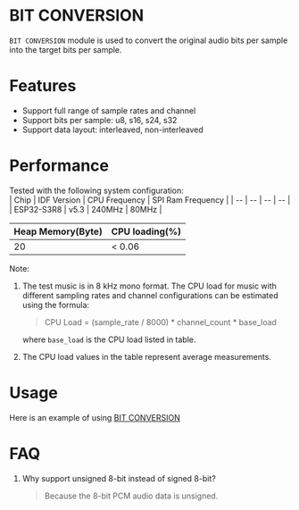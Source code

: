 # BIT CONVERSION

`BIT CONVERSION` module is used to convert the original audio bits per sample into the target bits per sample.

# Features

- Support full range of sample rates and channel
- Support bits per sample: u8, s16, s24, s32
- Support data layout: interleaved, non-interleaved

# Performance

Tested with the following system configuration:<br>
|      Chip      | IDF Version  | CPU Frequency | SPI Ram Frequency |
|       --       |      --      |  --           |     --            |     
|   ESP32-S3R8   |     v5.3     | 240MHz        |   80MHz           |

| Heap Memory(Byte) | CPU loading(%) |
|  --               |     --         |    
|  20               |    < 0.06      |

Note:
1) The test music is in 8 kHz mono format. The CPU load for music with different sampling rates and channel configurations can be estimated using the formula:
   >CPU Load = (sample_rate / 8000) * channel_count * base_load<br>
   
   where `base_load` is the CPU load listed in table.
2) The CPU load values in the table represent average measurements.

# Usage

Here is an example of using [BIT CONVERSION](../test_app/main/test_bit_cvt.c)

# FAQ      
1) Why support unsigned 8-bit instead of signed 8-bit?
   >Because the 8-bit PCM audio data is unsigned.
